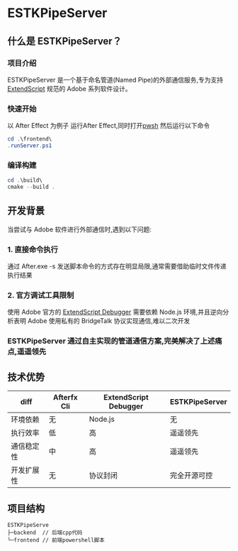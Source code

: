 # ESTKPipeServer

## 什么是 ESTKPipeServer？

### 项目介绍

ESTKPipeServer 是一个基于命名管道(Named Pipe)的外部通信服务,专为支持 [ExtendScript](https://extendscript.docsforadobe.dev/) 规范的 Adobe 系列软件设计。

### 快速开始

以 After Effect 为例子
运行After Effect,同时打开[pwsh](https://learn.microsoft.com/zh-cn/powershell/scripting/install/installing-powershell-on-windows?view=powershell-7.5#install-powershell-using-winget-recommended)
然后运行以下命令

```powershell
cd .\frontend\
.runServer.ps1
```

### 编译构建

```powershell
cd .\build\
cmake --build .
```

## 开发背景

当尝试与 Adobe 软件进行外部通信时,遇到以下问题:

### 1. 直接命令执行

通过 After.exe -s 发送脚本命令的方式存在明显局限,通常需要借助临时文件传递执行结果

### 2. 官方调试工具限制

使用 Adobe 官方的 [ExtendScript Debugger](https://www.adobe.com/devnet/scripting.html) 需要依赖 Node.js 环境,并且逆向分析表明 Adobe 使用私有的 BridgeTalk 协议实现通信,难以二次开发

### ESTKPipeServer 通过自主实现的管道通信方案,完美解决了上述痛点,遥遥领先

## 技术优势

| diff          | Afterfx Cli       | ExtendScript Debugger | ESTKPipeServer   |
|---------------|-------------------|-----------------------|------------------|
| 环境依赖      | 无                | Node.js               | 无               |
| 执行效率      | 低                | 高                    | 遥遥领先           |
| 通信稳定性    | 中                | 高                    | 遥遥领先            |
| 开发扩展性    | 无                | 协议封闭              | 完全开源可控     |

## 项目结构

```test
ESTKPipeServe
├─backend  // 后端cpp代码
└─frontend // 前端powershell脚本
```
